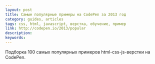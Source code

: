 ```yaml
---
layout: post
title: Самые популярные примеры на CodePen за 2013 год
category: guides, articles
tags: css, html, javascript, верстка, обучение, пример
link: http://codepen.io/2013/popular
description:
keywords:
---
```


<p>Подборка 100 самых популярных примеров html-css-js-верстки на CodePen.</p>
